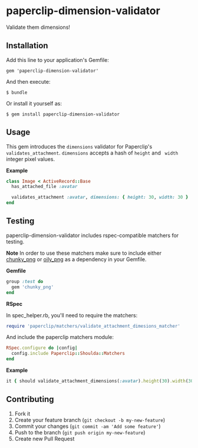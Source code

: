 # paperclip-dimension-validator

Validate them dimensions!

## Installation

Add this line to your application's Gemfile:

    gem 'paperclip-dimension-validator'

And then execute:

    $ bundle

Or install it yourself as:

    $ gem install paperclip-dimension-validator

## Usage

This gem introduces the ```dimensions``` validator for Paperclip's
```validates_attachment```. ```dimensions``` accepts a hash of ```height``` and
``` width``` integer pixel values.

**Example**
```ruby
class Image < ActiveRecord::Base
  has_attached_file :avatar

  validates_attachment :avatar, dimensions: { height: 30, width: 30 }
end
```

## Testing

paperclip-dimension-validator includes rspec-compatible matchers for testing.

**Note** In order to use these matchers make sure to include either [chunky_png](https://github.com/wvanbergen/chunky_png) or
[oily_png](https://github.com/wvanbergen/oily_png) as a dependency in your Gemfile.

**Gemfile**

```ruby
group :test do
  gem 'chunky_png'
end
```

**RSpec**

In spec_helper.rb, you'll need to require the matchers:

```ruby
require 'paperclip/matchers/validate_attachment_dimesions_matcher'
```

And include the paperclip matchers module:

```ruby
RSpec.configure do |config|
  config.include Paperclip::Shoulda::Matchers
end
```

**Example**

```ruby
it { should validate_attachment_dimensions(:avatar).height(30).width(30) }
```

## Contributing

1. Fork it
2. Create your feature branch (`git checkout -b my-new-feature`)
3. Commit your changes (`git commit -am 'Add some feature'`)
4. Push to the branch (`git push origin my-new-feature`)
5. Create new Pull Request
